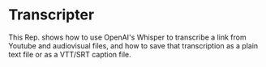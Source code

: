 # Transcripter
This Rep. shows how to use OpenAI's Whisper to transcribe a link from Youtube and audiovisual files, and how to save that transcription as a plain text file or as a VTT/SRT caption file.
